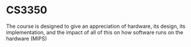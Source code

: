 # CS3350
The course is designed to give an appreciation of hardware, its design, its implementation, and the impact of all of this on how software runs on the hardware (MIPS)
